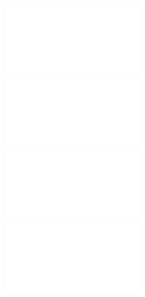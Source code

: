![@](steps/_.3eb68380.md)

![@](steps/_.fa3ad648.md)

![@](steps/_.b72b06fc.md)

![@](steps/Please%20read%20the%20PurchaseSystem%20and%20fix%20the%20ambiguity%20with%20this%20change.625c7e75.md)
